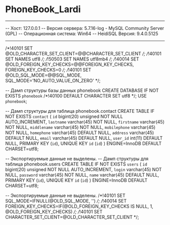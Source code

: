 # PhoneBook_Lardi


-- --------------------------------------------------------
-- Хост:                         127.0.0.1
-- Версия сервера:               5.7.16-log - MySQL Community Server (GPL)
-- Операционная система:         Win64
-- HeidiSQL Версия:              9.4.0.5125
-- --------------------------------------------------------

/*!40101 SET @OLD_CHARACTER_SET_CLIENT=@@CHARACTER_SET_CLIENT */;
/*!40101 SET NAMES utf8 */;
/*!50503 SET NAMES utf8mb4 */;
/*!40014 SET @OLD_FOREIGN_KEY_CHECKS=@@FOREIGN_KEY_CHECKS, FOREIGN_KEY_CHECKS=0 */;
/*!40101 SET @OLD_SQL_MODE=@@SQL_MODE, SQL_MODE='NO_AUTO_VALUE_ON_ZERO' */;


-- Дамп структуры базы данных phonebook
CREATE DATABASE IF NOT EXISTS `phonebook` /*!40100 DEFAULT CHARACTER SET utf8 */;
USE `phonebook`;

-- Дамп структуры для таблица phonebook.contact
CREATE TABLE IF NOT EXISTS `contact` (
  `id` bigint(20) unsigned NOT NULL AUTO_INCREMENT,
  `lastname` varchar(45) NOT NULL,
  `firstname` varchar(45) NOT NULL,
  `middlename` varchar(45) NOT NULL,
  `mobilephone` varchar(45) NOT NULL,
  `homephone` varchar(45) DEFAULT NULL,
  `address` varchar(45) DEFAULT NULL,
  `email` varchar(45) DEFAULT NULL,
  `user_id` int(11) DEFAULT NULL,
  PRIMARY KEY (`id`),
  UNIQUE KEY `id` (`id`)
) ENGINE=InnoDB DEFAULT CHARSET=utf8;

-- Экспортируемые данные не выделены.
-- Дамп структуры для таблица phonebook.users
CREATE TABLE IF NOT EXISTS `users` (
  `id` bigint(20) unsigned NOT NULL AUTO_INCREMENT,
  `login` varchar(45) NOT NULL,
  `password` varchar(45) NOT NULL,
  `name` varchar(45) DEFAULT NULL,
  PRIMARY KEY (`id`),
  UNIQUE KEY `id` (`id`)
) ENGINE=InnoDB DEFAULT CHARSET=utf8;

-- Экспортируемые данные не выделены.
/*!40101 SET SQL_MODE=IFNULL(@OLD_SQL_MODE, '') */;
/*!40014 SET FOREIGN_KEY_CHECKS=IF(@OLD_FOREIGN_KEY_CHECKS IS NULL, 1, @OLD_FOREIGN_KEY_CHECKS) */;
/*!40101 SET CHARACTER_SET_CLIENT=@OLD_CHARACTER_SET_CLIENT */;
